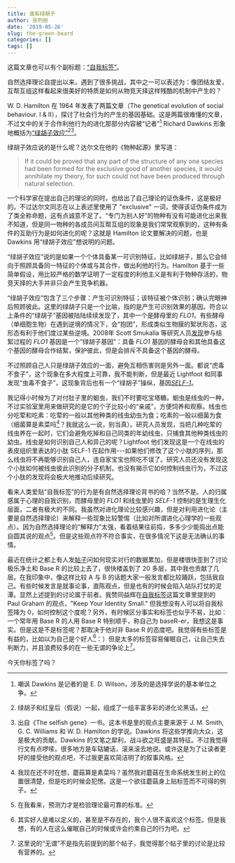 ```yaml
---
title: 谁有绿胡子
author: 张列弛
date: '2019-05-26'
slug: the-green-beard
categories: []
tags: []
---
```

这篇文章也可以有个副标题：[“自我标签”](https://yihui.name/cn/2018/03/identity/)。    

自然选择理论自提出以来，遇到了很多挑战，其中之一可以表述为：像团结友爱，互帮互组这样看起来很美好的特质是如何从物竞天择这样残酷的机制中产生的？ 

W. D. Hamilton 在 1964 年发表了两篇文章（The genetical evolution of social behaviour. I & II），探讨了社会行为的产生的基因基础。这是两篇很难懂的文章，不过文中的关于合作利他行为的进化那部分内容被“记者”[^jizhe] Richard Dawkins 形象地概括为[“绿胡子效应”](https://en.wikipedia.org/wiki/Green-beard_effect)[^gb][^sf]。   

绿胡子效应说的是什么呢？达尔文在他的《物种起源》里写道： 

> If it could be proved that any part of the structure of any one species had been formed for the exclusive good of another species, it would annihilate my theory, for such could not have been produced through natural selection.  

一个科学家在提出自己的理论的同时，也给出了自己理论的证伪条件，这是极好的。不过达尔文同志在以上表述里使用了 "exclusive" 一词，使得该证伪条件成为了类全称命题，这有点诚意不足了。“专门为别人好”的物种有没有可能进化出来我不知道，但是同一物种的各成员间互帮互组的现象是我们常常观察到的，这种有条件的互助行为是如何进化的呢？这就是 Hamilton 论文要解决的问题，也是 Dawkins 用“绿胡子效应”想说明的问题。  

“绿胡子效应”说的是如果一个个体具备某一可识别特征，比如绿胡子，那么它会倾向于照顾具备同一特征的个体或与其合作，做出利他的行为。Hamilton 基于一些简单假设，用比较严格的数学证明了一定程度的利他主义是有利于物种存活的，物竞天择的大手并非只会产生竞争机器。  

“绿胡子效应”包含了三个步骤：产生可识别特征；该特征被个体识别；确认完眼神后照顾彼此。这里的绿胡子只是一个比喻，指的是产生可识别效果的基因。符合以上条件的“绿胡子”基因被陆陆续续发现了，其中一个是酵母里的 *FLO1*。有些酵母（单细胞生物）在遇到逆境的情况下，会“抱团”，形成类似生物膜的絮状形态，这形态有利于他们度过某些逆境。2008年 Scott Smukalla 等研究人员[发现](https://www.cell.com/cell/fulltext/S0092-8674(08)01193-8)参与结絮过程的 *FLO1* 基因是一个“绿胡子基因”：具备 *FLO1* 基因的酵母会和其他具备这个基因的酵母合作结絮，保护彼此，但是会排斥不具备这个基因的酵母。  

不过照顾自己人只是绿胡子效应的一面，避免互相伤害则是另外一面。都说“虎毒不食子”，这个现象在多大程度上可靠，我不能判断，但是最近 Lightfoot 和同事发现“虫毒不食子”，这现象背后也有一个“绿胡子”操纵，基因[*SELF-1*](https://science.sciencemag.org/content/364/6435/86)。  

我记得小时候为了对付肚子里的蛔虫，我们不时要吃宝塔糖。蛔虫是线虫的一种，不过实验室里用来做研究的是它的个子比较小的“亲戚”，方便饲养和观察。线虫也分吃荤和吃素：吃荤的一般以其他种类的线虫幼虫为食；吃素的一般以细菌为食（细菌算是素菜吗[^mogu]？我就这么一说，别当真）。研究人员发现，当把几种吃荤的线虫养在一起时，它们会避免吃掉和自己同类的年幼线虫，只捕食其他种类线虫的幼虫。线虫是如何识别自己人和异己的呢？Lightfoot 他们发现这是一个在线虫的表皮组织里表达的小肽 SELF-1 在起作用---如果他们修改了这个小肽的序列，那么线虫将不再能够识别自己人，连自家宝宝也照吃不误了。研究人员还没有发现这个小肽如何被线虫彼此识别的分子机制，也没有揭示它如何控制线虫行为，不过这个小肽的发现将会极大地推动后续研究。  

看来人类爱贴“自我标签”的行为是有自然选择理论背书的哈？当然不是。人的归属感属于心理的自我识别，而酵母里的 *FLO1* 和线虫里的 *SELF-1* 控制的是生理生化层面，二者有极大的不同。我虽然对进化理论比较感兴趣，但是对利用进化论（主要是自然选择理论）来解释一些现象比较警惕（比如对所谓进化心理学的一些观点）。因为自然选择理论的“解释力”太强，看着结果往前捣，多多少少能捣出点能自圆其说的观点[^yuce]。但是这些观点符不符合事实，在很多情况下这是无法确认的事情。   

最近在统计之都上有人发[帖子](https://d.cosx.org/d/420697/6)问如何现实对行的数据累加，但是楼很快歪到了讨论极乐净土和 Base R 的比较上去了，很快楼盖到了 20 多层，其中我也贡献了几层。在我印象中，像这样比较 A 与 B 的话题大家一般发言都比较踊跃，包括我自己。有些时候发言是就事论事，直陈观点，但是也有的时候会陷入站队打仗的泥潭。显然上述提到的讨论属于前者。我赞同益辉在[自我标签](https://yihui.name/cn/2018/03/identity/)这篇文章里提到的 Paul Graham 的观点，"Keep Your  Identity Small." 但我想没有人可以将自我标签降为 0，如何控制这个度呢？另外，有时候区分事实和标签也似乎不易，比如：一个常年用 Base R 的人用 Base R 特别顺手，称自己为 baseR-er，我想这是事实。但是这是不是标签呢？那取决于他对非 Base R 的态度吧。我觉得有些标签是有益的，比如以为自己是个好人[^haoren]：）但是太多的标签容易催眠自己，让自己失去判断力，并且浪费较多的在一些无谓的争论上[^wuwei]。   

今天你标签了吗？

[^jizhe]:嘲讽 Dawkins 是记者的是 E. D. Wilson，涉及的是选择学说的基本单位之争。 
[^mogu]:我现在还不时在想，蘑菇算是素菜吗？虽然我对蘑菇在生命系统发生树上的位置很清楚，但是吃的时候会犯愣。这是一个欲往蘑菇身上贴标签而不可得的例子。
[^gb]:绿胡子和红皇后（假说）一起，组成了一组丰富多彩的进化论黑话。
[^sf]:出自《The selfish gene》一书。这本书是里的观点主要来源于 J. M. Smith, G. C. Williams 和 W. D. Hamilton 的学说。Dawkins 将这些学推向大众，这是极大的贡献。Dawkins 的文笔之犀利，战斗欲之旺盛是其特征。不过我觉得行文有点啰嗦，很多地方是车轱辘话，滚来滚去地说。或许这是为了让读者更好的接受他的观点吧，不过我更喜欢简洁明了的叙事风格。
[^yuce]:在我看来，预测力才是检验理论最可靠的标准。
[^haoren]:其实好人是难以定义的，甚至是不存在的，我个人很不喜欢这个标签。但是我想，有的人在这么催眠自己的时候或许会约束自己的行为吧。
[^wuwei]:这里说的“无谓”不是指先前提到的那个帖子，我觉得那个帖子里的讨论是比较有营养的。




